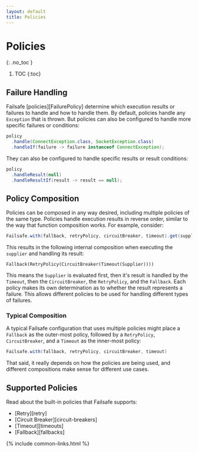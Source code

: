 ```yaml
---
layout: default
title: Policies
---
```


# Policies
{: .no_toc }

1. TOC
{:toc}

## Failure Handling

Failsafe [policies][FailurePolicy] determine which execution results or failures to handle and how to handle them. By default, policies handle any `Exception` that is thrown. But policies can also be configured to handle more specific failures or conditions:

```java
policy
  .handle(ConnectException.class, SocketException.class)
  .handleIf(failure -> failure instanceof ConnectException);
```

They can also be configured to handle specific results or result conditions:

```java
policy
  .handleResult(null)
  .handleResultIf(result -> result == null);  
```

## Policy Composition

Policies can be composed in any way desired, including multiple policies of the same type. Policies handle execution results in reverse order, similar to the way that function composition works. For example, consider:

```java
Failsafe.with(fallback, retryPolicy, circuitBreaker, timeout).get(supplier);
```

This results in the following internal composition when executing the `supplier` and handling its result:

```
Fallback(RetryPolicy(CircuitBreaker(Timeout(Supplier))))
```

This means the `Supplier` is evaluated first, then it's result is handled by the `Timeout`, then the `CircuitBreaker`, the `RetryPolicy`, and the `Fallback`. Each policy makes its own determination as to whether the result represents a failure. This allows different policies to be used for handling different types of failures.

### Typical Composition

A typical Failsafe configuration that uses multiple policies might place a `Fallback` as the outer-most policy, followed by a `RetryPolicy`, `CircuitBreaker`, and a `Timeout` as the inner-most policy:

```java
Failsafe.with(fallback, retryPolicy, circuitBreaker, timeout)
```

That said, it really depends on how the policies are being used, and different compositions make sense for different use cases.

## Supported Policies

Read about the built-in policies that Failsafe supports:

- [Retry][retry]
- [Circuit Breaker][circuit-breakers]
- [Timeout][timeouts]
- [Fallback][fallbacks]

{% include common-links.html %}